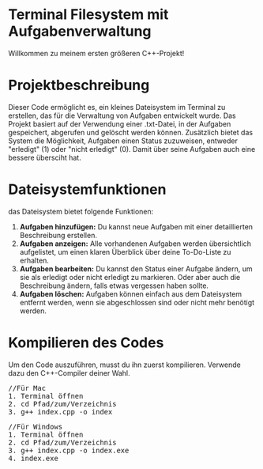 # Terminal Filesystem mit Aufgabenverwaltung
Willkommen zu meinem ersten größeren C++-Projekt! 

# Projektbeschreibung
Dieser Code ermöglicht es, ein kleines Dateisystem im Terminal zu erstellen, das für die Verwaltung von Aufgaben entwickelt wurde. Das Projekt basiert auf der Verwendung einer .txt-Datei, in der Aufgaben gespeichert, abgerufen und gelöscht werden können. Zusätzlich bietet das System die Möglichkeit, Aufgaben einen Status zuzuweisen, entweder "erledigt" (1) oder "nicht erledigt" (0). Damit über seine Aufgaben auch eine bessere übersciht hat.

# Dateisystemfunktionen
das Dateisystem bietet folgende Funktionen:

1. **Aufgaben hinzufügen:** Du kannst neue Aufgaben mit einer detaillierten Beschreibung erstellen.
2. **Aufgaben anzeigen:** Alle vorhandenen Aufgaben werden übersichtlich aufgelistet, um einen klaren Überblick über deine To-Do-Liste zu erhalten.
3. **Aufgaben bearbeiten:** Du kannst den Status einer Aufgabe ändern, um sie als erledigt oder nicht erledigt zu markieren. Oder aber auch die Beschreibung ändern, falls etwas vergessen haben sollte.
4. **Aufgaben löschen:** Aufgaben können einfach aus dem Dateisystem entfernt werden, wenn sie abgeschlossen sind oder nicht mehr benötigt werden.

# Kompilieren des Codes
Um den Code auszuführen, musst du ihn zuerst kompilieren. Verwende dazu den C++-Compiler deiner Wahl.

<pre>
//Für Mac
1. Terminal öffnen
2. cd Pfad/zum/Verzeichnis
3. g++ index.cpp -o index
</pre>
<pre>
//Für Windows
1. Terminal öffnen
2. cd Pfad/zum/Verzeichnis
3. g++ index.cpp -o index.exe
4. index.exe
</pre>
